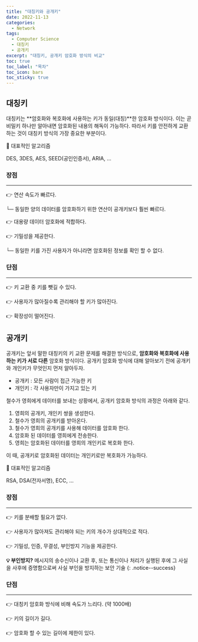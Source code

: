 ```yaml
---
title: "대칭키와 공개키"
date: 2022-11-13
categories:
  - Network
tags:
  - Computer Science
  - 대칭키
  - 공개키
excerpt: "대칭키, 공개키 암호화 방식의 비교"
toc: true
toc_label: "목차"
toc_icon: bars
toc_sticky: true
---
```


## 대칭키

대칭키는 **암호화와 복호화에 사용하는 키가 동일(대칭)**한 암호화 방식이다. 이는 곧 비밀키 하나만 알아내면 암호화된 내용의 해독이 가능하다. 따라서 키를 안전하게 교환하는 것이 대칭키 방식의 가장 중요한 부분이다. 

💬 대표적인 알고리즘

DES, 3DES, AES, SEED(공인인증서), ARIA, … 

### 장점

---

👉 연산 속도가 빠르다.

  └─ 동일한 양의 데이터를 암호화하기 위한 연산이 공개키보다 훨씬 빠르다.

👉 대용량 데이터 암호화에 적합하다.

👉 기밀성을 제공한다.

  └─ 동일한 키를 가진 사용자가 아니라면 암호화된 정보를 확인 할 수 없다.

### 단점

---

👉 키 교환 중 키를 뺏길 수 있다.

👉 사용자가 많아질수록 관리해야 할 키가 많아진다.

👉 확장성이 떨어진다.

## 공개키

공개키는 앞서 말한 대칭키의 키 교환 문제를 해결한 방식으로, **암호화와 복호화에 사용하는 키가 서로 다른** 암호화 방식이다. 공개키 암호화 방식에 대해 알아보기 전에 공개키와 개인키가 무엇인지 먼저 알아두자.

- 공개키 : 모든 사람이 접근 가능한 키
- 개인키 : 각 사용자만이 가지고 있는 키

철수가 영희에게 데이터를 보내는 상황에서, 공개키 암호화 방식의 과정은 아래와 같다.

1. 영희의 공개키, 개인키 쌍을 생성한다.
2. 철수가 영희의 공개키를 받아온다.
3. 철수가 영희의 공개키를 사용해 데이터를 암호화 한다.
4. 암호화 된 데이터를 영희에게 전송한다.
5. 영희는 암호화된 데이터를 영희의 개인키로 복호화 한다.

이 때, 공개키로 암호화된 데이터는 개인키로만 복호화가 가능하다. 

💬 대표적인 알고리즘

RSA, DSA(전자서명), ECC, …

### 장점

---

👉 키를 분배할 필요가 없다. 

👉 사용자가 많아져도 관리해야 되는 키의 개수가 상대적으로 적다.

👉 기밀성, 인증, 무결성, 부인방지 기능을 제공한다.


**💡 부인방지?** 메시지의 송수신이나 교환 후, 또는 통신이나 처리가 실행된 후에 그 사실을 사후에 증명함으로써 사실 부인을 방지하는 보안 기술
{: .notice--success}

### 단점

---

👉 대칭키 암호화 방식에 비해 속도가 느리다. (약 1000배)

👉 키의 길이가 길다.

👉 암호화 할 수 있는 길이에 제한이 있다.